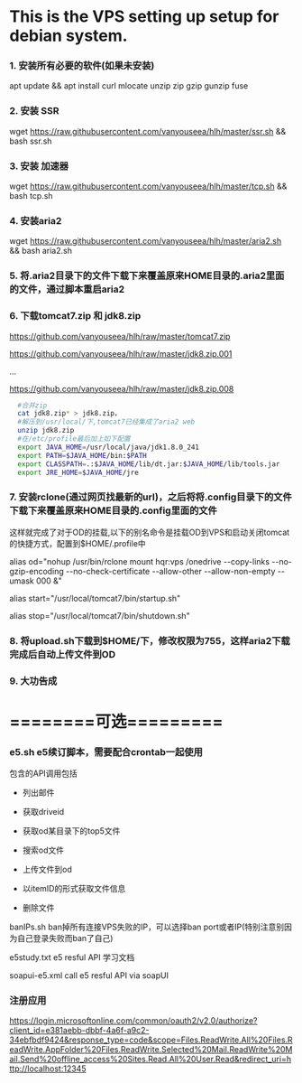 # This is the VPS setting up setup for debian system.

### 1. 安装所有必要的软件(如果未安装)
apt update && apt install curl mlocate unzip zip gzip gunzip fuse

### 2. 安装 SSR
wget https://raw.githubusercontent.com/vanyouseea/hlh/master/ssr.sh && bash ssr.sh

### 3. 安装 加速器
wget https://raw.githubusercontent.com/vanyouseea/hlh/master/tcp.sh && bash tcp.sh

### 4. 安装aria2
wget https://raw.githubusercontent.com/vanyouseea/hlh/master/aria2.sh && bash aria2.sh

### 5. 将.aria2目录下的文件下载下来覆盖原来HOME目录的.aria2里面的文件，通过脚本重启aria2

### 6. 下载tomcat7.zip 和 jdk8.zip

  https://github.com/vanyouseea/hlh/raw/master/tomcat7.zip

  https://github.com/vanyouseea/hlh/raw/master/jdk8.zip.001
  
  ...
  
  https://github.com/vanyouseea/hlh/raw/master/jdk8.zip.008

```bash
  #合并zip
  cat jdk8.zip* > jdk8.zip，
  #解压到/usr/local/下,tomcat7已经集成了aria2 web
  unzip jdk8.zip
  #在/etc/profile最后加上如下配置
  export JAVA_HOME=/usr/local/java/jdk1.8.0_241
  export PATH=$JAVA_HOME/bin:$PATH
  export CLASSPATH=.:$JAVA_HOME/lib/dt.jar:$JAVA_HOME/lib/tools.jar
  export JRE_HOME=$JAVA_HOME/jre
```
### 7. 安装rclone(通过网页找最新的url)，之后将将.config目录下的文件下载下来覆盖原来HOME目录的.config里面的文件
这样就完成了对于OD的挂载,以下的别名命令是挂载OD到VPS和启动关闭tomcat的快捷方式，配置到$HOME/.profile中

  alias od="nohup /usr/bin/rclone mount hqr:vps /onedrive --copy-links --no-gzip-encoding --no-check-certificate --allow-other --allow-non-empty --umask 000 &"

  alias start="/usr/local/tomcat7/bin/startup.sh"

  alias stop="/usr/local/tomcat7/bin/shutdown.sh"

### 8. 将upload.sh下载到$HOME/下，修改权限为755，这样aria2下载完成后自动上传文件到OD

### 9. 大功告成

# ========可选=========

### e5.sh         e5续订脚本，需要配合crontab一起使用
包含的API调用包括

* 列出邮件

* 获取driveid

* 获取od某目录下的top5文件

* 搜索od文件

* 上传文件到od

* 以itemID的形式获取文件信息

* 删除文件

banIPs.sh     ban掉所有连接VPS失败的IP，可以选择ban port或者IP(特别注意别因为自己登录失败而ban了自己)

e5study.txt   e5 resful API 学习文档

soapui-e5.xml call e5 resful API via soapUI

### 注册应用
https://login.microsoftonline.com/common/oauth2/v2.0/authorize?client_id=e381aebb-dbbf-4a6f-a9c2-34ebfbdf9424&response_type=code&scope=Files.ReadWrite.All%20Files.ReadWrite.AppFolder%20Files.ReadWrite.Selected%20Mail.ReadWrite%20Mail.Send%20offline_access%20Sites.Read.All%20User.Read&redirect_uri=http://localhost:12345

